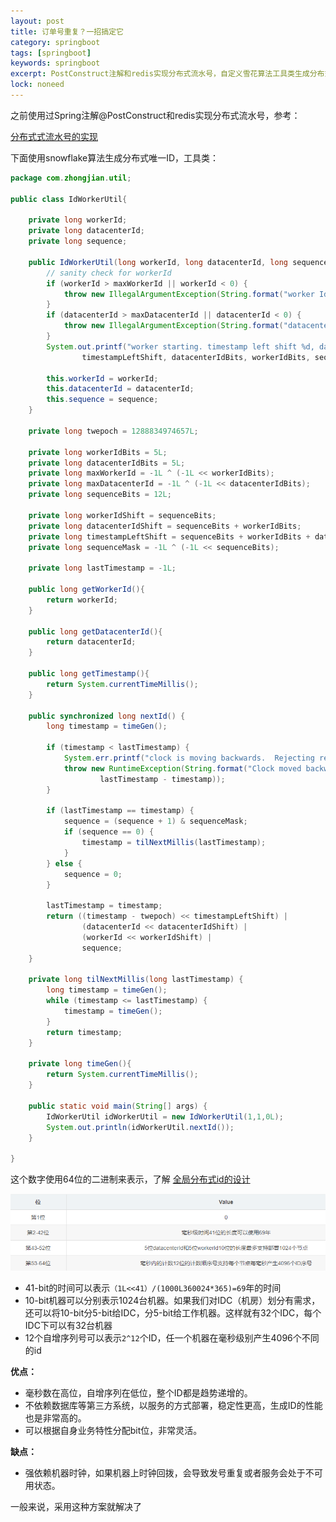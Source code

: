 ```yaml
---
layout: post
title: 订单号重复？一招搞定它
category: springboot
tags: [springboot]
keywords: springboot
excerpt: PostConstruct注解和redis实现分布式流水号，自定义雪花算法工具类生成分布式唯一id
lock: noneed
---
```


之前使用过Spring注解@PostConstruct和redis实现分布式流水号，参考：

[分布式式流水号的实现](/springboot/2020/04/20/spring-annotation.html)

下面使用snowflake算法生成分布式唯一ID，工具类：

```java
package com.zhongjian.util;

public class IdWorkerUtil{

    private long workerId;
    private long datacenterId;
    private long sequence;

    public IdWorkerUtil(long workerId, long datacenterId, long sequence){
        // sanity check for workerId
        if (workerId > maxWorkerId || workerId < 0) {
            throw new IllegalArgumentException(String.format("worker Id can't be greater than %d or less than 0",maxWorkerId));
        }
        if (datacenterId > maxDatacenterId || datacenterId < 0) {
            throw new IllegalArgumentException(String.format("datacenter Id can't be greater than %d or less than 0",maxDatacenterId));
        }
        System.out.printf("worker starting. timestamp left shift %d, datacenter id bits %d, worker id bits %d, sequence bits %d, workerid %d",
                timestampLeftShift, datacenterIdBits, workerIdBits, sequenceBits, workerId);

        this.workerId = workerId;
        this.datacenterId = datacenterId;
        this.sequence = sequence;
    }

    private long twepoch = 1288834974657L;

    private long workerIdBits = 5L;
    private long datacenterIdBits = 5L;
    private long maxWorkerId = -1L ^ (-1L << workerIdBits);
    private long maxDatacenterId = -1L ^ (-1L << datacenterIdBits);
    private long sequenceBits = 12L;

    private long workerIdShift = sequenceBits;
    private long datacenterIdShift = sequenceBits + workerIdBits;
    private long timestampLeftShift = sequenceBits + workerIdBits + datacenterIdBits;
    private long sequenceMask = -1L ^ (-1L << sequenceBits);

    private long lastTimestamp = -1L;

    public long getWorkerId(){
        return workerId;
    }

    public long getDatacenterId(){
        return datacenterId;
    }

    public long getTimestamp(){
        return System.currentTimeMillis();
    }

    public synchronized long nextId() {
        long timestamp = timeGen();

        if (timestamp < lastTimestamp) {
            System.err.printf("clock is moving backwards.  Rejecting requests until %d.", lastTimestamp);
            throw new RuntimeException(String.format("Clock moved backwards.  Refusing to generate id for %d milliseconds",
                    lastTimestamp - timestamp));
        }

        if (lastTimestamp == timestamp) {
            sequence = (sequence + 1) & sequenceMask;
            if (sequence == 0) {
                timestamp = tilNextMillis(lastTimestamp);
            }
        } else {
            sequence = 0;
        }

        lastTimestamp = timestamp;
        return ((timestamp - twepoch) << timestampLeftShift) |
                (datacenterId << datacenterIdShift) |
                (workerId << workerIdShift) |
                sequence;
    }

    private long tilNextMillis(long lastTimestamp) {
        long timestamp = timeGen();
        while (timestamp <= lastTimestamp) {
            timestamp = timeGen();
        }
        return timestamp;
    }

    private long timeGen(){
        return System.currentTimeMillis();
    }

    public static void main(String[] args) {
        IdWorkerUtil idWorkerUtil = new IdWorkerUtil(1,1,0L);
        System.out.println(idWorkerUtil.nextId());
    }

}
```

这个数字使用64位的二进制来表示，了解 [全局分布式id的设计](/icoding-edu/2020/06/28/icoding-note-053-2-global-id.html)

![](\assets\images\2022\snowflake-1.png)

- 41-bit的时间可以表示`（1L<<41）/(1000L360024*365)=69`年的时间
- 10-bit机器可以分别表示1024台机器。如果我们对IDC（机房）划分有需求，还可以将10-bit分5-bit给IDC，分5-bit给工作机器。这样就有32个IDC，每个IDC下可以有32台机器
- 12个自增序列号可以表示`2^12`个ID，任一个机器在毫秒级别产生4096个不同的id

**优点：**

- 毫秒数在高位，自增序列在低位，整个ID都是趋势递增的。
- 不依赖数据库等第三方系统，以服务的方式部署，稳定性更高，生成ID的性能也是非常高的。
- 可以根据自身业务特性分配bit位，非常灵活。

**缺点：**

- 强依赖机器时钟，如果机器上时钟回拨，会导致发号重复或者服务会处于不可用状态。

一般来说，采用这种方案就解决了